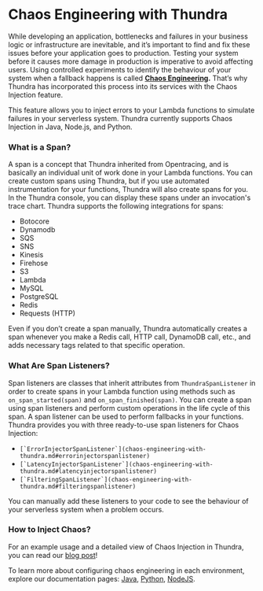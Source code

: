 # Chaos Engineering with Thundra

While developing an application, bottlenecks and failures in your business logic or infrastructure are inevitable, and it’s important to find and fix these issues before your application goes to production. Testing your system before it causes more damage in production is imperative to avoid affecting users. Using controlled experiments to identify the behaviour of your system when a fallback happens is called [**Chaos Engineering**](http://principlesofchaos.org/?lang=ENcontent)**.** That’s why Thundra has incorporated this process into its services with the Chaos Injection feature.

This feature allows you to inject errors to your Lambda functions to simulate failures in your serverless system. Thundra currently supports Chaos Injection in Java, Node.js, and Python.

### What is a Span?

A span is a concept that Thundra inherited from Opentracing, and is basically an individual unit of work done in your Lambda functions. You can create custom spans using Thundra, but if you use automated instrumentation for your functions, Thundra will also create spans for you. In the Thundra console, you can display these spans under an invocation's trace chart. Thundra supports the following integrations for spans:

* Botocore
* Dynamodb
* SQS
* SNS
* Kinesis
* Firehose
* S3
* Lambda
* MySQL
* PostgreSQL
* Redis
* Requests (HTTP)

Even if you don’t create a span manually, Thundra automatically creates a span whenever you make a Redis call, HTTP call, DynamoDB call, etc., and adds necessary tags related to that specific operation.

### What Are Span Listeners?

Span listeners are classes that inherit attributes from `ThundraSpanListener` in order to create spans in your Lambda function using methods such as `on_span_started(span)` and `on_span_finished(span)`. You can create a span using span listeners and perform custom operations in the life cycle of this span. A span listener can be used to perform fallbacks in your functions. Thundra provides you with three ready-to-use span listeners for Chaos Injection:

* ``[`ErrorInjectorSpanListener`](chaos-engineering-with-thundra.md#errorinjectorspanlistener)``
* ``[`LatencyInjectorSpanListener`](chaos-engineering-with-thundra.md#latencyinjectorspanlistener)``
* ``[`FilteringSpanListener`](chaos-engineering-with-thundra.md#filteringspanlistener)``

You can manually add these listeners to your code to see the behaviour of your serverless system when a problem occurs.

### How to Inject Chaos?

For an example usage and a detailed view of Chaos Injection in Thundra, you can read our [blog post](https://blog.thundra.io/chaos-test-your-lambda-functions-with-thundra)!

To learn more about configuring chaos engineering in each environment, explore our documentation pages: [Java](../java/configuration-options/chaos-injection.md), [Python](../python/configuration-options/chaos-injection.md#pyth), [NodeJS](../node.js/nodejs-configuration-options/chaos-injection.md).
